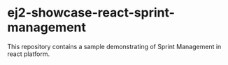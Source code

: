 # ej2-showcase-react-sprint-management
This repository contains a sample demonstrating of Sprint Management in react platform.

